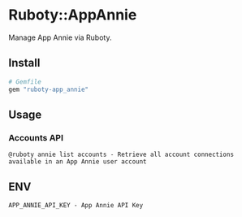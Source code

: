 # Ruboty::AppAnnie

Manage App Annie via Ruboty.

## Install

```ruby
# Gemfile
gem "ruboty-app_annie"
```

## Usage

### Accounts API

```
@ruboty annie list accounts - Retrieve all account connections available in an App Annie user account
```

## ENV

```
APP_ANNIE_API_KEY - App Annie API Key
```
